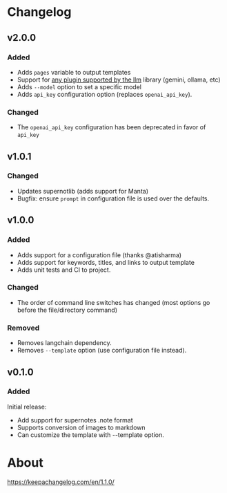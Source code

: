 # Changelog

## v2.0.0

### Added

- Adds `pages` variable to output templates
- Support for [any plugin supported by the llm](https://llm.datasette.io/en/stable/plugins/directory.html#remote-apis)  library (gemini, ollama, etc)
- Adds `--model` option to set a specific model
- Adds `api_key` configuration option (replaces `openai_api_key`).

### Changed

- The `openai_api_key` configuration has been deprecated in favor of `api_key`

## v1.0.1

### Changed

- Updates supernotlib (adds support for Manta)
- Bugfix: ensure `prompt` in configuration file is used over the defaults.

## v1.0.0

### Added

- Adds support for a configuration file (thanks @atisharma)
- Adds support for keywords, titles, and links to output template
- Adds unit tests and CI to project.

### Changed

- The order of command line switches has changed (most options go before the file/directory command)

### Removed

- Removes langchain dependency.
- Removes `--template` option (use configuration file instead).

## v0.1.0

### Added

Initial release:
- Add support for supernotes .note format
- Supports conversion of images to markdown
- Can customize the template with --template option.

# About

https://keepachangelog.com/en/1.1.0/
